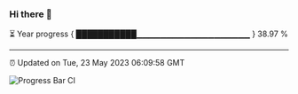 ### Hi there 👋

⏳ Year progress { ███████████▁▁▁▁▁▁▁▁▁▁▁▁▁▁▁▁▁▁▁ } 38.97 %

---

⏰ Updated on Tue, 23 May 2023 06:09:58 GMT

![Progress Bar CI](https://github.com/Shyam-Makwana/GitHub-Actions-Demo/workflows/Progress%20Bar%20CI/badge.svg)

